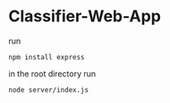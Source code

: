 # Classifier-Web-App

run 

```
npm install express
```

in the root directory run

```
node server/index.js
```
